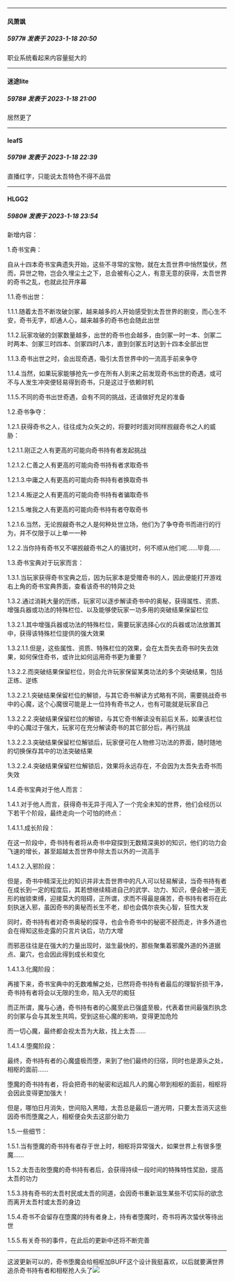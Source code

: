 

*****

####  风萧飒  
##### 5977#       发表于 2023-1-18 20:50

职业系统看起来内容量挺大的

*****

####  迷途lite  
##### 5978#       发表于 2023-1-18 21:00

居然更了



*****

####  leafS  
##### 5979#       发表于 2023-1-18 22:39

直播红字，只能说太吾特色不得不品尝



*****

####  HLGG2  
##### 5980#       发表于 2023-1-18 23:54

新增内容：

1.奇书宝典：

自从十四本奇书宝典遗失开始，这些不寻常的宝物，就在太吾世界中悄然蛰伏，然而，异世之物，岂会久埋尘土之下，总会被有心之人，有意无意的获得，太吾世界的奇书之乱，也就此拉开序幕

1.1.奇书出世：

1.1.1.随着太吾不断攻破剑冢，越来越多的人开始感受到太吾世界的剧变，而心生不安，奇书无字，却通人心，越来越多的奇书也会随此出世

1.1.2.玩家攻破的剑冢数量越多，出世的奇书也会越多，由剑冢一时一本、剑冢二时两本、剑冢三时四本、剑冢四时八本，直到剑冢五时达到十四本全部出世

1.1.3.奇书出世之时，会出现奇遇，吸引太吾世界中的一流高手前来争夺

1.1.4.当然，如果玩家能够抢先一步在所有人到来之前发现奇书出世的奇遇，或可不与人发生冲突便轻易得到奇书，只是这过于依赖时机

1.1.5.不同的奇书出世奇遇，会有不同的挑战，还请做好充足的准备

1.2.奇书争夺：

1.2.1.获得奇书之人，往往成为众矢之的，将要时时面对同样觊觎奇书之人的威胁：

1.2.1.1.刚正之人有更高的可能向奇书持有者发起挑战

1.2.1.2.仁善之人有更高的可能向奇书持有者求取奇书

1.2.1.3.中庸之人有更高的可能向奇书持有者换取奇书

1.2.1.4.叛逆之人有更高的可能向奇书持有者骗取奇书

1.2.1.5.唯我之人有更高的可能向奇书持有者夺取奇书

1.2.1.6.当然，无论觊觎奇书之人是何种处世立场，他们为了争夺奇书而进行的行为，并不仅限于以上单一一种

1.2.2.当你持有奇书又不堪觊觎奇书之人的骚扰时，何不顺从他们呢……毕竟……

1.3.奇书宝典对于玩家而言：

1.3.1.当玩家获得奇书宝典之后，因为玩家本是受赠奇书的人，因此便能打开游戏右上角的奇书宝典界面，查看该奇书的特异之处

1.3.2.通过消耗大量的历练，玩家可以逐步解读奇书中的奥秘，获得属性、资质、增强兵器或功法的特殊栏位、以及能够使玩家一功多用的突破结果保留栏位

1.3.2.1.其中增强兵器或功法的特殊栏位，需要玩家选择心仪的兵器或功法放置其中，获得该特殊栏位提供的强大效果

1.3.2.1.1.但是，这些属性、资质、特殊栏位的效果，会在太吾失去奇书时失去效果，如何保住奇书，或许比如何运用奇书更为重要？

1.3.2.2.而突破结果保留栏位，则会允许玩家保留某类功法的多个突破结果，包括正练、逆练

1.3.2.2.1.突破结果保留栏位的解锁，与其它奇书解读方式略有不同，需要挑战奇书中的心魔，这个心魔很可能是上一位持有奇书之人，也有可能就是玩家自己

1.3.2.2.2.突破结果保留栏位的解锁，与其它奇书解读没有前后关系，如果该栏位中的心魔过于强大，玩家可在充分解读奇书的其它部分后，再行挑战

1.3.2.2.3.突破结果保留栏位解锁后，玩家便可在人物修习功法的界面，随时随地的切换保存其中的功法突破结果

1.3.2.2.4.突破结果保留栏位解锁后，效果将永远存在，不会因为太吾失去奇书而失效

1.4.奇书宝典对于他人而言：

1.4.1.对于他人而言，获得奇书无异于闯入了一个完全未知的世界，他们会经历以下若干个阶段，最终走向一个可怕的终点：

1.4.1.1.成长阶段：

在这一阶段中，奇书持有者将从奇书中窥探到无数精深奥妙的知识，他们的功力会飞速的增长，甚至超越太吾世界中除太吾以外的一流高手

1.4.1.2.入邪阶段：

但是，奇书中精深无比的知识并非太吾世界中的凡人可以轻易解读，当奇书持有者在成长到一定的程度后，其若想继续精进自己的武学、功力、知识，便会被一道无形的枷锁束缚，迎接莫大的阻碍，正所谓，求而不得最是痛苦，奇书持有者将在此刻执迷入邪，虽因奇书的奥秘而长生不老，却也会偶尔丧失心智，狂性大发

同时，奇书持有者对奇书奥秘的探寻，也会令奇书中的秘密不胫而走，许多外道也会在得知这些走露的只言片诀后，功力大增

而邪恶往往是在强大的力量出现时，滋生最快的，那些聚集着邪魔外道的外道据点、巢穴，也会因此得到成长和变化

1.4.1.3.化魔阶段：

再接下来，奇书宝典中的无数难解之处，已然将奇书持有者最后的理智折损干净，奇书持有者将会以无限的生命，陷入无尽的痴狂

而正所谓，魔与心通，奇书持有者的心魔至此已强盛至极，代表着世间最强烈执念的剑冢与会与其发生共鸣，受到这些心魔的影响，变得更加危险

而一切心魔，最终都会视太吾为大敌，找上太吾……

1.4.1.4.堕魔阶段：

最终，奇书持有者的心魔盛极而堕，来到了他们最终的归宿，同时也是源头之处，相枢的面前……

堕魔的奇书持有者，将会把奇书的秘密和远超凡人的魔心带到相枢的面前，相枢将会因此变得更加强大！

但是，哪怕日月消失，世间陷入黑暗，太吾总是最后一道光明，只要太吾消灭这些因奇书而堕魔之人，相枢便会失去这部分助力

1.5.一些细节：

1.5.1.当有堕魔的奇书持有者存于世上时，相枢将异常强大，如果世界上有很多堕魔……

1.5.2.太吾击败堕魔的奇书持有者后，会获得持续一段时间的特殊特性奖励，提高太吾的功力

1.5.3.持有奇书的太吾村民或太吾的同道，会因奇书重新滋生某些不切实际的欲念而离开太吾村或太吾的身边

1.5.4.奇书不会留存在堕魔的持有者身上，持有者堕魔时，奇书将再次蛰伏等待出世

1.5.5.有关奇书的事件，在此后的更新中还将不断完善

---------------------------------------------------------------------------------------------------------------------------------

这波更新可以的，奇书堕魔会给相枢加BUFF这个设计我挺喜欢，以后就要满世界追杀奇书持有者和相枢抢人头了<img src="https://static.saraba1st.com/image/smiley/face2017/053.png" referrerpolicy="no-referrer">

